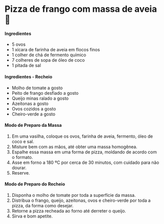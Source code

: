 # Pizza de frango com massa de aveia :pizza:

#### Ingredientes

* 5 ovos
* 1 xícara de farinha de aveia em flocos finos
* 1 colher de chá de fermento químico
* 7 colheres de sopa de óleo de coco
* 1 pitada de sal

#### Ingredientes - Recheio

* Molho de tomate a gosto
* Peito de frango desfiado a gosto
* Queijo minas ralado a gosto
* Azeitonas a gosto
* Ovos cozidos a gosto
* Cheiro-verde a gosto

#### Modo de Preparo da Massa

1. Em uma vasilha, coloque os ovos, farinha de aveia, fermento, óleo de coco e sal.
2. Misture bem com as mãos, até obter uma massa homogênea.
3. Espalhe essa massa em uma forma de pizza, moldando de acordo com o formato.
4. Asse em forno a 180 ºC por cerca de 30 minutos, com cuidado para não dourar.
5. Reserve.

#### Modo de Preparo do Recheio

1. Disponha o molho de tomate por toda a superfície da massa.
2. Distribua o frango, queijo, azeitonas, ovos e cheiro-verde por toda a pizza, da forma como desejar.
3. Retorne a pizza recheada ao forno até derreter o queijo.
4. Sirva e bom apetite.